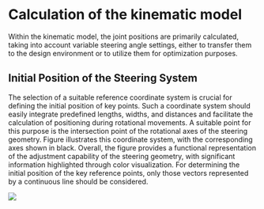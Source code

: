 # Calculation of the kinematic model
Within the kinematic model, the joint positions are primarily calculated, taking into account variable steering angle settings, either to transfer them to the design environment or to utilize them for optimization purposes.

## Initial Position of the Steering System
The selection of a suitable reference coordinate system is crucial for defining the initial position of key points. Such a coordinate system should easily integrate predefined lengths, widths, and distances and facilitate the calculation of positioning during rotational movements. A suitable point for this purpose is the intersection point of the rotational axes of the steering geometry. Figure illustrates this coordinate system, with the corresponding axes shown in black. Overall, the figure provides a functional representation of the adjustment capability of the steering geometry, with significant information highlighted through color visualization. For determining the initial position of the key reference points, only those vectors represented by a continuous line should be considered.

![](https://github.com/adribrune/micromobilitykinematics.jl/blob/main/docs/src/assets/Screenshot%202024-05-07%20102221.png)



##